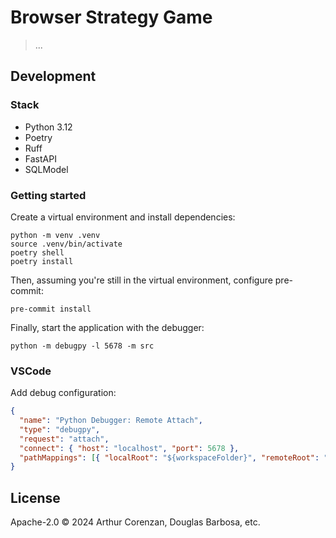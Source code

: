 # Browser Strategy Game

> ...

## Development

### Stack

- Python 3.12
- Poetry
- Ruff
- FastAPI
- SQLModel

### Getting started

Create a virtual environment and install dependencies:

```shell
python -m venv .venv
source .venv/bin/activate
poetry shell
poetry install
```

Then, assuming you're still in the virtual environment, configure pre-commit:

```shell
pre-commit install
```

Finally, start the application with the debugger:

```shell
python -m debugpy -l 5678 -m src
```

### VSCode

Add debug configuration:

```json
{
  "name": "Python Debugger: Remote Attach",
  "type": "debugpy",
  "request": "attach",
  "connect": { "host": "localhost", "port": 5678 },
  "pathMappings": [{ "localRoot": "${workspaceFolder}", "remoteRoot": "." }]
}
```

## License

Apache-2.0 ©️ 2024 Arthur Corenzan, Douglas Barbosa, etc.

